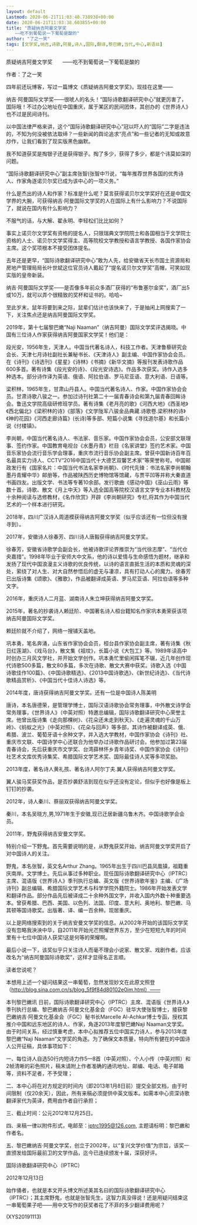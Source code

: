 ```yaml
---
layout: default
Lastmod: 2020-06-21T11:03:40.738938+00:00
date: 2020-06-21T11:03:38.603855+00:00
title: "质疑纳吉阿曼文学奖
　　——吃不到葡萄说一下葡萄是酸的"
author: "了之一笑"
tags: [文学奖,纳吉,诗歌,阿曼,诗人,国际,翻译,黎巴嫩,当代,中心,新语丝]
---
```


质疑纳吉阿曼文学奖　　——吃不到葡萄说一下葡萄是酸的

作者：了之一笑

四年前还玩博客，写过一篇博文《质疑纳吉阿曼文学奖》。现挂在这里——

纳吉·阿曼国际文学奖——很唬人的名头！“国际诗歌翻译研究中心”就更厉害了，国际哦！不过办公地址在中国重庆，属于某区的民间团体，其创办的《世界诗人》也不过是民间诗刊。

以中国法律严格来讲，这个“国际诗歌翻译研究中心”冠以吓人的“国际”二字是违法的，不知为何没被依法取缔？一些新闻的舆论追求“亮点”和一些记者的无知或故意炒作，让我们看到了现实版黑色幽默。

我不知道获奖是掏银子还是获得银子。掏了多少，获得了多少，都是个讳莫如深的问题。

“国际诗歌翻译研究中心”副主席张智(张智中?)说，“每年推荐世界各国的优秀诗人、作家角逐诺贝尔奖已成为该中心的一项义务。”

什么是杰出的诗人和作家？标准是什么呢？莫言获得诺贝尔文学奖好在还是中国文学界的大腕，可获得纳吉·阿曼国际文学奖的人在国际上有什么影响力？不说国际了，就说在国内有什么影响力？

不服气的话，与大解、翟永明、李轻松们比比如何？

事实上诺贝尔文学奖有资格的提名人，只限瑞典文学院院士和各国相当于文学院士资格的人士、诺贝尔文学奖得主、高等院校文学教授和语言学教授、各国作家协会主席。这个奖项根本不接受团体提名。

去年还是更早，“国际诗歌翻译研究中心”敢为人先，给安徽省天长市国土资源局和房地产管理局局长叶世斌这位官员诗人戴起了“提名诺贝尔文学奖”高帽，可笑如现实版的皇帝新装。

纳吉·阿曼国际文学奖——是否像多年前众多酒厂获得的“布鲁塞尔金奖”，酒厂出5或10万，就可以弄个很精致的奖杯和证书的。哈哈~

至此岁末，鼠年将要到来之际，鼠辈们估计也该快来了，于是抽闲上网搜索了一下，关注焦点还是纳吉阿曼国际文学奖。

2019年，第十七届黎巴嫩“Naji Naaman”（纳吉阿曼）国际文学奖评选揭晓。中国有三位诗人作家获得纳吉阿曼国家文学奖！他们是：

段光安，1956年生，天津人。中国当代著名诗人，科技工作者。天津鲁藜研究会会长、天津七月诗社副社长兼秘书长、《天津诗人》副主编、中国作家协会会员。在《诗刊》《诗选刊》《星星》《诗林》《书摘》《新华文摘》等报刊发表诗歌作品600多首。著有诗集《段光安的诗》、《段光安诗选》。作品多次获奖。诗作入选多种选本。部分诗作译为英语、俄语、阿拉伯语、罗马尼亚语、意大利语、日语等。

梁积林，1965年生，甘肃山丹县人。中国当代著名诗人、作家。中国作家协会会员。甘肃诗歌八骏之一。参加过诗刊社第二十一届青春诗会和第九届青春回眸诗会。鲁迅文学院高级研修班学员。著有诗集《老月亮的歌》《河西大地》《西圣地》《西北偏北》《梁积林的诗》《部落》《文学陇军八骏金品典藏.诗歌卷.梁积林的诗》《神的花园》《河西走廊诗篇》(长诗)等多部、短篇小说集《寻找道尔基》和长篇小说《付楼镇》。

李尚朝，中国当代著名诗人、书法家、音乐家。中国作家协会会员，公安部文联理事、签约作家。中国教育电视台《水墨丹青》栏目《名家讲堂》签约艺术家。中国音乐家协会流行音乐学会理事，重庆市流行音乐协会副主席。曾获中国新诗百年百名最具实力诗人、CCTV“2016中国当代十大德艺双馨艺术家”等荣誉称号。中国邮政发行有《国家名片：中国当代书法名家李尚朝》、《时代先锋：书法名家李尚朝翰墨丹青耀中华》邮册等，作品被陕西历史博物馆等馆藏，与贾平凹等并称大秦直道书画四友。出版文学、书法等专著10余部。发行歌曲《感动中国》《巫山云雨》等数十首。诗歌、散文《月上中天》等入选全国高等院校汉语言文学专业本科教材及十余种阅读与选修教材，《名作欣赏》开辟《李尚朝研究》专栏,将其作为中国当代艺术的一个样本进行研究。

2018年，四川广汉诗人周道模获得纳吉阿曼文学奖（似乎应该还有一位但没有搜寻到）。

2017年，安徽诗人徐春芳、四川诗人唐毅获得纳吉阿曼文学奖。

徐春芳，安徽省诗歌学会副会长，他被诗歌评论界推崇为“当代徐志摩”、“当代仓央嘉措”。1998年毕业于安师大中文系，他的诗以爱情与生命感悟为题材，继承和发扬了现代中国浪漫主义诗歌的优良传统，以诗的语言直抵生活的本质和灵魂的深处，萦绕了对人生、对大自然参悟后的虚无与凄凉，具有打动人心的魔力。徐春芳已出版诗集《颂歌》、《雅歌》，作品被翻译成英语、罗马尼亚语、阿拉伯语等多种文字。

2016年，重庆诗人二月蓝、湖南诗人朱立坤获得纳吉阿曼文学奖。

2015年，著名的抄袭诗人赖廷阶、中国著名诗人桓台籍知名作家巩本勇荣获该项纳吉阿曼国际文学奖。

赖廷阶就不介绍了，网络一搜铺天盖地。

巩本勇，笔名奔涌，山东省作家协会会员，桓台县作家协会副主席，著有诗集《秋日红莲湖》、《戏马台》，散文集《祖坟》，长篇小说《大包工》等。1989年读高中时创办三月风文学社，并开始文学创作。巩本勇忙里偷闲挥笔不辍，近几年创作现代诗歌500多篇，散文80多篇，多次在诗歌、散文大赛中获奖。诗歌入选《中国诗歌佳作100篇》、《中国诗歌精选》、《2013中国诗歌选》、《新世纪诗选》、《当代诗歌精品赏析》、《中国当代十佳诗人诗选》等。

2014年度，唐诗获得纳吉阿曼文学奖。还有一位是中国诗人陈美明

唐诗，本名唐德荣，是管理学博士，国际汉语诗歌协会常务理事，中外散文诗学会常务理事，《世界诗人》（中英对照）特邀总编辑，国际诗歌翻译研究中心荣誉主席。他曾出版诗集《走向那棵树》、《花朵还未走到秋天》、《走遍灵魂的千山万岭》、《蚂蚁之光》（中英对照）、《花朵与回声》等多部，其诗作被翻译成英、俄、希腊、波兰、葡萄牙语十余种文字，并入选大学教材，中国作家协会《诗刊》社、重庆市文联、中国诗学中心还联合为他举办过诗歌作品研讨会。他参加过第23届青春诗会，先后获重庆市文学奖、台湾薛林怀乡青年诗奖、中国作家协会《诗刊》社艺术文库优秀诗集奖、希腊国际文学艺术奖、国际最佳诗人奖等多项奖励。

2013年度，著名诗人黄礼孩、著名诗人阿尔丁夫.翼人获得纳吉阿曼文学奖。

翼人骏马奖获奖作品，是否抄袭舒洁到现在似乎还没有定论，但似乎也好像是板上钉钉的抄袭。

2012年，诗人秦川、蔡丽双获得纳吉阿曼文学奖。

秦川，本名吴晓方,男,1971年生于安徽,现已迁居新疆乌鲁木齐。中国诗歌学会会员。

2011年，野鬼获得纳吉安曼文学奖。

特别介绍一下野鬼。首先需要说明的是，从野鬼获奖开始，纳吉阿曼文学奖开启了对中国诗人的关注。

野鬼，本名张智，英文名Arthur Zhang。1965年出生于四川巴县凤凰镇，祖籍重庆南岸。文学博士。先后从事过多种职业。现任国际诗歌翻译研究中心（IPTRC）主席、混语版《世界诗人》季刊执行总编、英文版《世界诗歌年鉴》主编、《广场诗刊》副总编辑、希腊国际文学艺术与科学学院外籍院士。1986年开始发表文学和翻译作品。部分作品先后被译成二十余种外国文字，并收入国内外数十种重要选本。曾获希腊、巴西、美国、以色列、法国、印度、意大利、奥地利、黎巴嫩、马其顿等国诗歌奖。出版著、译、编一百余种。现居重庆。

以上是网络搜索到的关于纳吉安曼文学奖的信息。从2002年开始的该国际文学奖没有忽略我泱泱中华，自2011年开始光芒照耀世界东方，至少在短短九年的时间里有十七位中国诗人获奖!这是何等的荣耀啊。

最后小说一下，该奖似乎只关注诗人而毫不理会小说家、散文家、戏剧作者。应该改名为“纳吉阿曼国际诗歌奖”，这样才显得名正言顺。

读者您说呢？

本想用上述一个疑问结果这一串葡萄，忽然发现妙文在此原文照登（http://blog.sina.com.cn/s/blog_5f9f84d80102e0im.html）——

本刊黎巴嫩讯  日前，国际诗歌翻译研究中心（IPTRC）主席、混语版《世界诗人》季刊执行总编、黎巴嫩纳吉·阿曼文化基金会（FGC）驻华大使张智博士，接获黎巴嫩纳吉·阿曼文化基金会（FGC）秘书长Marcelle Al-Achkar博士专函，授权其推介中国和远东地区的诗人、作家，角逐2013年度黎巴嫩Naji Naaman文学奖。由于时间关系，经过慎重考虑，本中心拟推荐五位中国实力诗人，参与2013年度黎巴嫩“Naji Naaman”文学奖的角逐。为了确保文本质量，特向所有健在的中国诗人公开征稿，具体事项如下：

一、每位诗人自选50行内短诗力作5—8首（中英对照）、个人小传（中英对照）和2帧清晰的彩色照片，稿末请附上作者准确的通讯地址、邮编、电话、电子邮箱等，资料不足者，不予受理；

二、本中心将在对方规定的时间内（即2013年1月8日前）提交全部文档，由于时间限制（仅20余天），因此，所有来稿必须提供中英文版本。如需本中心资深诗歌翻译家代为英译，费用由作者自行承担；

三、截止时间：公元2012年12月25日。

四、来稿一律以附件形式，电邮至：iptrc1995@126.com, 主题请标明：黎巴嫩和作者名。

五、黎巴嫩纳吉·阿曼文学奖，创立于2002年，以“复兴文学价值”为宗旨，该奖一直颁发给国际最前卫的文学作品，迄今已连续颁发十届，深获好评。

国际诗歌翻译研究中心（IPTRC）

2012年12月13日

始作俑者，也就是本文开头博文所述美其名曰的国际诗歌翻译研究中心（IPTRC）；其主席野鬼，也就是张智先生，这智力真没得说！还是用疑问结束这一串葡萄果子吧——用中文写作的获奖者花了不菲的多少翻译费用呢？

(XYS20191113)

